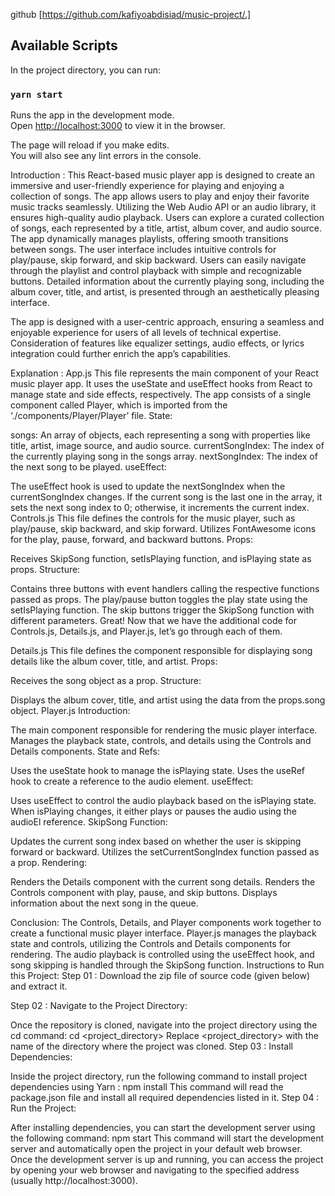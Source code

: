 github
 [https://github.com/kafiyoabdisiad/music-project/.]

## Available Scripts

In the project directory, you can run:

### `yarn start`

Runs the app in the development mode.\
Open [http://localhost:3000](http://localhost:3000) to view it in the browser.

The page will reload if you make edits.\
You will also see any lint errors in the console.





Introduction :
This React-based music player app is designed to create an immersive and user-friendly experience for playing and enjoying a collection of songs. The app allows users to play and enjoy their favorite music tracks seamlessly. Utilizing the Web Audio API or an audio library, it ensures high-quality audio playback. Users can explore a curated collection of songs, each represented by a title, artist, album cover, and audio source. The app dynamically manages playlists, offering smooth transitions between songs. The user interface includes intuitive controls for play/pause, skip forward, and skip backward. Users can easily navigate through the playlist and control playback with simple and recognizable buttons. Detailed information about the currently playing song, including the album cover, title, and artist, is presented through an aesthetically pleasing interface. 

The app is designed with a user-centric approach, ensuring a seamless and enjoyable experience for users of all levels of technical expertise. Consideration of features like equalizer settings, audio effects, or lyrics integration could further enrich the app’s capabilities.

Explanation :
App.js
This file represents the main component of your React music player app.
It uses the useState and useEffect hooks from React to manage state and side effects, respectively.
The app consists of a single component called Player, which is imported from the ‘./components/Player/Player’ file.
State:

songs: An array of objects, each representing a song with properties like title, artist, image source, and audio source.
currentSongIndex: The index of the currently playing song in the songs array.
nextSongIndex: The index of the next song to be played.
useEffect:

The useEffect hook is used to update the nextSongIndex when the currentSongIndex changes.
If the current song is the last one in the array, it sets the next song index to 0; otherwise, it increments the current index.
Controls.js
This file defines the controls for the music player, such as play/pause, skip backward, and skip forward.
Utilizes FontAwesome icons for the play, pause, forward, and backward buttons.
Props:

Receives SkipSong function, setIsPlaying function, and isPlaying state as props.
Structure:

Contains three buttons with event handlers calling the respective functions passed as props.
The play/pause button toggles the play state using the setIsPlaying function.
The skip buttons trigger the SkipSong function with different parameters.
Great! Now that we have the additional code for Controls.js, Details.js, and Player.js, let’s go through each of them.

Details.js
This file defines the component responsible for displaying song details like the album cover, title, and artist.
Props:

Receives the song object as a prop.
Structure:

Displays the album cover, title, and artist using the data from the props.song object.
Player.js
Introduction:

The main component responsible for rendering the music player interface.
Manages the playback state, controls, and details using the Controls and Details components.
State and Refs:

Uses the useState hook to manage the isPlaying state.
Uses the useRef hook to create a reference to the audio element.
useEffect:

Uses useEffect to control the audio playback based on the isPlaying state.
When isPlaying changes, it either plays or pauses the audio using the audioEl reference.
SkipSong Function:

Updates the current song index based on whether the user is skipping forward or backward.
Utilizes the setCurrentSongIndex function passed as a prop.
Rendering:

Renders the Details component with the current song details.
Renders the Controls component with play, pause, and skip buttons.
Displays information about the next song in the queue.
 

Conclusion:
The Controls, Details, and Player components work together to create a functional music player interface.
Player.js manages the playback state and controls, utilizing the Controls and Details components for rendering.
The audio playback is controlled using the useEffect hook, and song skipping is handled through the SkipSong function.
Instructions to Run this Project:
Step 01 : Download the zip file of source code (given below) and extract it.

Step 02 : Navigate to the Project Directory:

Once the repository is cloned, navigate into the project directory using the cd command: cd <project_directory>
Replace <project_directory> with the name of the directory where the project was cloned.
Step 03 : Install Dependencies:

Inside the project directory, run the following command to install project dependencies using Yarn : npm install
This command will read the package.json file and install all required dependencies listed in it.
Step 04 : Run the Project:

After installing dependencies, you can start the development server using the following command: npm start
This command will start the development server and automatically open the project in your default web browser.
Once the development server is up and running, you can access the project by opening your web browser and navigating to the specified address (usually http://localhost:3000).





